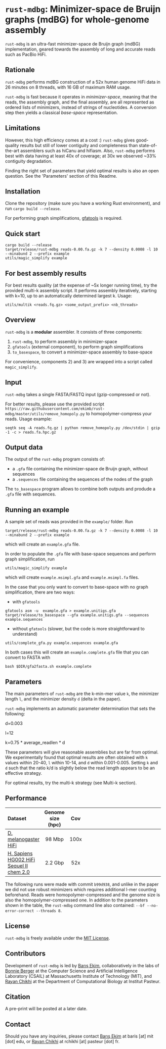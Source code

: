 `rust-mdbg`: Minimizer-space de Bruijn graphs (mdBG) for whole-genome assembly
=========

`rust-mdbg` is an ultra-fast minimizer-space de Bruijn graph (mdBG) implementation, geared towards the assembly of long and accurate reads such as PacBio HiFi.

## Rationale

`rust-mdbg` performs mdBG construction of a 52x human genome HiFi data in 26 minutes on 8 threads, with 16 GB of maximum RAM usage.

`rust-mdbg` is fast because it operates in *minimizer-space*, meaning that the reads, the assembly graph, and the final assembly, are all represented as ordered lists of minimizers, instead of strings of nucleotides. A conversion step then yields a classical *base-space* representation.

## Limitations

However, this high efficiency comes at a cost :) `rust-mdbg` gives good-quality results but still of lower contiguity and completeness than state-of-the-art assemblers such as hiCanu and hifiasm. Also, `rust-mdbg` performs best with data having at least 40x of coverage; at 30x we observed ~33% contiguity degradation.

Finding the right set of parameters that yield optimal results is also an open question. See the 'Parameters' section of this Readme.


## Installation

Clone the repository (make sure you have a working Rust environment), and run `cargo build --release`.

For performing graph simplifications, [gfatools](https://github.com/lh3/gfatools/) is required.

## Quick start

```
cargo build --release
target/release/rust-mdbg reads-0.00.fa.gz -k 7 --density 0.0008 -l 10 --minabund 2 --prefix example
utils/magic_simplify example
```

## For best assembly results

For best results quality (at the expense of ~5x longer running time), try the provided multi-k assembly script.
It performs assembly iteratively, starting with k=10, up to an automatically determined largest k. 
Usage:

`utils/multik <reads.fq.gz> <some_output_prefix> <nb_threads>`

## Overview

`rust-mdbg` is a **modular** assembler. It consists of three components:

 1) `rust-mdbg`, to perform assembly in minimizer-space
 2) `gfatools` (external component), to perform graph simplifications
 3) `to_basespace`, to convert a minimizer-space assembly to base-space

For convenience, components 2) and 3) are wrapped into a script called `magic_simplify`.

## Input

`rust-mdbg` takes a single FASTA/FASTQ input (gzip-compressed or not). 

For better results, please use the provided script `https://raw.githubusercontent.com/ekimb/rust-mdbg/master/utils/remove_homopoly.py` to homopolymer-compress your reads. 
Usage example:

`seqtk seq -A reads.fq.gz | python remove_homopoly.py /dev/stdin | gzip -1 -c > reads.fa.hpc.gz`

## Output data

The output of the `rust-mdbg` program consists of:

* a `.gfa` file containing the minimizer-space de Bruijn graph, without sequences
* a `.sequences` file containing the sequences of the nodes of the graph

The `to_basespace` program allows to combine both outputs and produde a `.gfa` file with sequences.

## Running an example

A sample set of reads was provided in the `example/` folder. Run

`target/release/rust-mdbg reads-0.00.fa.gz -k 7 --density 0.0008 -l 10 --minabund 2 --prefix example`

which will create an `example.gfa` file.

In order to populate the `.gfa` file with base-space sequences and perform graph simplification, run

`utils/magic_simplify example`

which will create `example.msimpl.gfa` and `example.msimpl.fa` files.

In the case that you only want to convert to base-space with no graph simplification, there are two ways:
* with `gfatools`

```
gfatools asm -u  example.gfa > example.unitigs.gfa
target/release/to_basespace --gfa example.unitigs.gfa --sequences example.sequences
```

* without `gfatools` (slower, but the code is more straightforward to understand)

`utils/complete_gfa.py example.sequences example.gfa`

In both cases this will create an `example.complete.gfa` file that you can convert to FASTA with

`bash $DIR/gfa2fasta.sh example.complete`

## Parameters

The main parameters of `rust-mdbg` are the k-min-mer value `k`, the minimizer length `l`, and the minimizer density `d` (delta in the paper).

`rust-mdbg` implements an automatic parameter determination that sets the following:

   d=0.003

   l=12

   k=0.75 * average_readlen * d
   
These parameters will give reasonable assemblies but are far from optimal. We experimentally found that optimal results are often obtained with `k` values within 20-40, `l` within 10-14, and `d` within 0.001-0.005. Setting `k` and `d` such that the ratio k/d is slightly below the read length appears to be an effective strategy. 

For optimal results, try the multi-k strategy (see Multi-k section).

## Performance

|Dataset                 | Genome size (hpc)   | Cov  | <div style="width:1090px">Parameters</div> | N50     | Time (rust-mdbg + gfatools + to_basespace) | Memory |
|:-----------------------|:-------------:|:----:|------------------------------------:|--------:|:------------------------------------------|-------:|
|[D. melanogaster HiFi](http://www.ncbi.nlm.nih.gov/bioproject/?term=SRR10238607)    | 98 Mbp | 100x | auto<br>k=35,l=12,d=0.002 | 0.5Mbp<br>3.9Mbp<br>  |  1m40s (1m18s+8s+14s)<br>same<br>                  |   1.8G |
|[H. Sapiens HG002 HiFi Sequel II chem 2.0](https://github.com/human-pangenomics/HG002_Data_Freeze_v1.0#pacbio-hifi-1)  | 2.2 Gbp | 52x  | k=21,l=14,d=0.003 | 13.6Mbp |  24m47s (18m58s+3m19s+2m30s)           |  10.6G |

The following runs were made with commit `b99d938`, and unlike in the paper we did not use robust minimizers which requires additional l-mer counting beforehand.
Reads were homopolymer-compressed and the genome size is also the homopolymer-compressed one.
In addition to the parameters shown in the table, the `rust-mdbg` command line also contained: `--bf --no-error-correct --threads 8`.

## License

`rust-mdbg` is freely available under the [MIT License](https://opensource.org/licenses/MIT).

## Contributors

Development of `rust-mdbg` is led by [Barış Ekim](http://people.csail.mit.edu/ekim/), collaboratively in the labs of [Bonnie Berger](http://people.csail.mit.edu/bab/) at the Computer Science and Artificial Intelligence Laboratory (CSAIL) at Massachusetts Institute of Technology (MIT), and [Rayan Chikhi](http://rayan.chikhi.name) at the Department of Computational Biology at Institut Pasteur.

## Citation

A pre-print will be posted at a later date.

## Contact

Should you have any inquiries, please contact [Barış Ekim](http://people.csail.mit.edu/ekim/) at baris [at] mit [dot] edu, or [Rayan Chikhi](http://rayan.chikhi.name) at rchikhi [at] pasteur [dot] fr.


